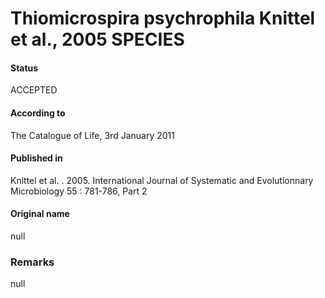 Thiomicrospira psychrophila Knittel et al., 2005 SPECIES
=======

#### Status
ACCEPTED

#### According to
The Catalogue of Life, 3rd January 2011

#### Published in
Knittel et al. . 2005. International Journal of Systematic and Evolutionnary Microbiology 55 : 781-786, Part 2

#### Original name
null

### Remarks
null